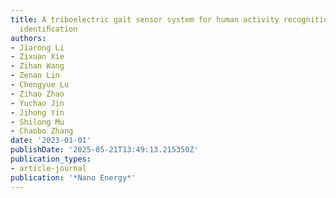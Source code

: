 ```yaml
---
title: A triboelectric gait sensor system for human activity recognition and user
  identiﬁcation
authors:
- Jiarong Li
- Zixuan Xie
- Zihan Wang
- Zenan Lin
- Chengyue Lu
- Zihao Zhao
- Yuchao Jin
- Jihong Yin
- Shilong Mu
- Chaobo Zhang
date: '2023-01-01'
publishDate: '2025-05-21T13:49:13.215350Z'
publication_types:
- article-journal
publication: '*Nano Energy*'
---
```

